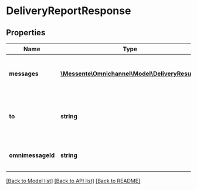 # DeliveryReportResponse

## Properties
Name | Type | Description | Notes
------------ | ------------- | ------------- | -------------
**messages** | [**\Messente\Omnichannel\Model\DeliveryResult[]**](DeliveryResult.md) | List of messages that compose the Omnimessage | [optional] 
**to** | **string** | Recipient phone number in international number format | [optional] 
**omnimessageId** | **string** | Unique identifier for the Omnimessage | [optional] 

[[Back to Model list]](../README.md#documentation-for-models) [[Back to API list]](../README.md#documentation-for-api-endpoints) [[Back to README]](../README.md)


